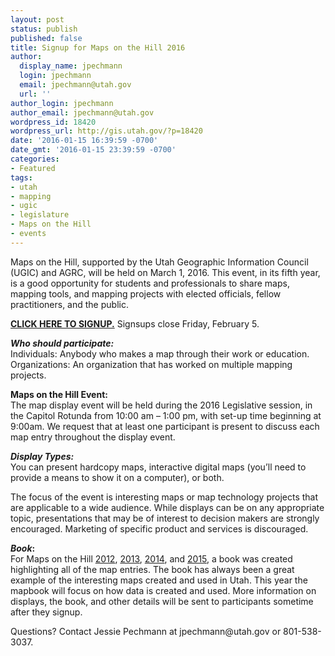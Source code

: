 ```yaml
---
layout: post
status: publish
published: false
title: Signup for Maps on the Hill 2016
author:
  display_name: jpechmann
  login: jpechmann
  email: jpechmann@utah.gov
  url: ''
author_login: jpechmann
author_email: jpechmann@utah.gov
wordpress_id: 18420
wordpress_url: http://gis.utah.gov/?p=18420
date: '2016-01-15 16:39:59 -0700'
date_gmt: '2016-01-15 23:39:59 -0700'
categories:
- Featured
tags:
- utah
- mapping
- ugic
- legislature
- Maps on the Hill
- events
---
```

<p>Maps on the Hill, supported by the Utah Geographic Information Council (UGIC) and AGRC, will be held on March 1, 2016. This event, in its fifth year, is a good opportunity for students and professionals to share maps, mapping tools, and mapping projects with elected officials, fellow practitioners, and the public.</p>
<p><strong><a href="https://docs.google.com/forms/d/1W8k87Gf6O-Oe46KLrg8Un0PIP4W9W2o3f8IzOVt4Y-A/viewform#start=invite">CLICK HERE TO SIGNUP.</a></strong> Signsups close Friday, February 5.</p>
<p><strong><em>Who should participate:</em></strong><br />
Individuals: Anybody who makes a map through their work or education.<br />
Organizations: An organization that has worked on multiple mapping projects.</p>
<p><strong>Maps on the Hill Event:</strong></em><br />
The map display event will be held during the 2016 Legislative session, in the Capitol Rotunda from 10:00 am – 1:00 pm, with set-up time beginning at 9:00am. We request that at least one participant is present to discuss each map entry throughout the display event.</p>
<p><strong><em>Display Types:</em></strong><br />
You can present hardcopy maps, interactive digital maps (you’ll need to provide a means to show it on a computer), or both.</p>
<p>The focus of the event is interesting maps or map technology projects that are applicable to a wide audience. While displays can be on any appropriate topic, presentations that may be of interest to decision makers are strongly encouraged. Marketing of specific product and services is discouraged.</p>
<p><strong><em>Book</em>:</strong><br />
For Maps on the Hill <a href="{{ "/downloads/2012MapsOnTheHill_bookletSM.pdf" | prepend: site.baseurl }}">2012</a>, <a href="{{ "/downloads/MapsontheHillMapBook2013.pdf" | prepend: site.baseurl }}">2013</a>, <a href="{{ "/downloads/Maps-on-the-Hill-Map-Book-2014-web.pdf" | prepend: site.baseurl }}">2014</a>, and <a href="{{ "/downloads/Maps-on-the-Hill-2015-Book-80-pages-FINAL-web.pdf" | prepend: site.baseurl }}">2015</a>, a book was created highlighting all of the map entries. The book has always been a great example of the interesting maps created and used in Utah. This year the mapbook will focus on how data is created and used. More information on displays, the book, and other details will be sent to participants sometime after they signup.</p>
<p>Questions? Contact Jessie Pechmann at jpechmann@utah.gov or 801-538-3037.</p>
